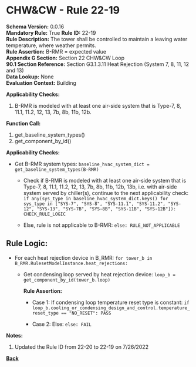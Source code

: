 
# CHW&CW - Rule 22-19  

**Schema Version:** 0.0.16  
**Mandatory Rule:** True
**Rule ID:** 22-19  
**Rule Description:** The tower shall be controlled to maintain a leaving water temperature, where weather permits.  
**Rule Assertion:** B-RMR = expected value  
**Appendix G Section:** Section 22 CHW&CW Loop  
**90.1 Section Reference:** Section G3.1.3.11 Heat Rejection (System 7, 8, 11, 12 and 13)  
**Data Lookup:** None  
**Evaluation Context:** Building  

**Applicability Checks:**  

1. B-RMR is modeled with at least one air-side system that is Type-7, 8, 11.1, 11.2, 12, 13, 7b, 8b, 11b, 12b.

**Function Call:**  

1. get_baseline_system_types()
2. get_component_by_id()

**Applicability Checks:**  

- Get B-RMR system types: `baseline_hvac_system_dict = get_baseline_system_types(B-RMR)`

  - Check if B-RMR is modeled with at least one air-side system that is Type-7, 8, 11.1, 11.2, 12, 13, 7b, 8b, 11b, 12b, 13b, i.e. with air-side system served by chiller(s), continue to the next applicability check: `if any(sys_type in baseline_hvac_system_dict.keys() for sys_type in ["SYS-7", "SYS-8", "SYS-11.1", "SYS-11.2", "SYS-12", "SYS-13", "SYS-7B", "SYS-8B", "SYS-11B", "SYS-12B"]): CHECK_RULE_LOGIC`

  - Else, rule is not applicable to B-RMR: `else: RULE_NOT_APPLICABLE`

## Rule Logic:  

- For each heat rejection device in B_RMR: `for tower_b in B_RMR.RulesetModelInstance.heat_rejections:`

  - Get condensing loop served by heat rejection device: `loop_b = get_component_by_id(tower_b.loop)`

    **Rule Assertion:**

    - Case 1: If condensing loop temperature reset type is constant: `if loop_b.cooling_or_condensing_design_and_control.temperature_reset_type == "NO_RESET": PASS`

    - Case 2: Else: `else: FAIL`

**Notes:**

1. Updated the Rule ID from 22-20 to 22-19 on 7/26/2022

**[Back](../_toc.md)**
